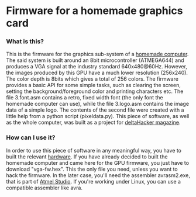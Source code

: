 # Firmware for a homemade graphics card

### What is this?

This is the firmware for the graphics sub-system of a [homemade computer][dhpc]. The said system
is built around an 8bit microcontroller (ATMEGA644) and produces a VGA signal at the industry
standard 640x480@60Hz. However, the images produced by this GPU have a much lower resolution
(256x240). The color depth is 8bits which gives a total of 256 colors. The firmware provides
a basic API for some simple tasks, such as clearing the screen, setting the background/foreground
color and printing characters etc. The file 3.font.asm contains a retro, fixed width font (the only
font the homemade computer can use), while the file 3.logo.asm contains the image data of a simple
logo. The contents of the second file were created with a little help from a python script
(pixeldata.py). This piece of software, as well as the whole computer, was built as a project
for [deltaHacker magazine][delta].

### How can I use it?

In order to use this piece of software in any meaningful way, you have to built the relevant
[hardware][dhpc]. If you have already decided to built the homemade computer and came here for
the GPU firmware, you just have to download "vga-fw.hex". This the only file you need, unless you
want to hack the firmware. In the later case, you'll need the assembler avrasm2.exe, that is
part of [Atmel Studio][studio]. If you're working under Linux, you can use a compatible
assembler like avra.


[delta]:    http://deltahacker.gr                       "ethical hacking magazine"
[dhpc]:     https://github.com/pvar/dhpc_hardware       "schematics and PCB"
[studio]:   http://www.atmel.com/tools/atmelstudio.aspx "Atmel IDE for the AVR microcontrollers"
